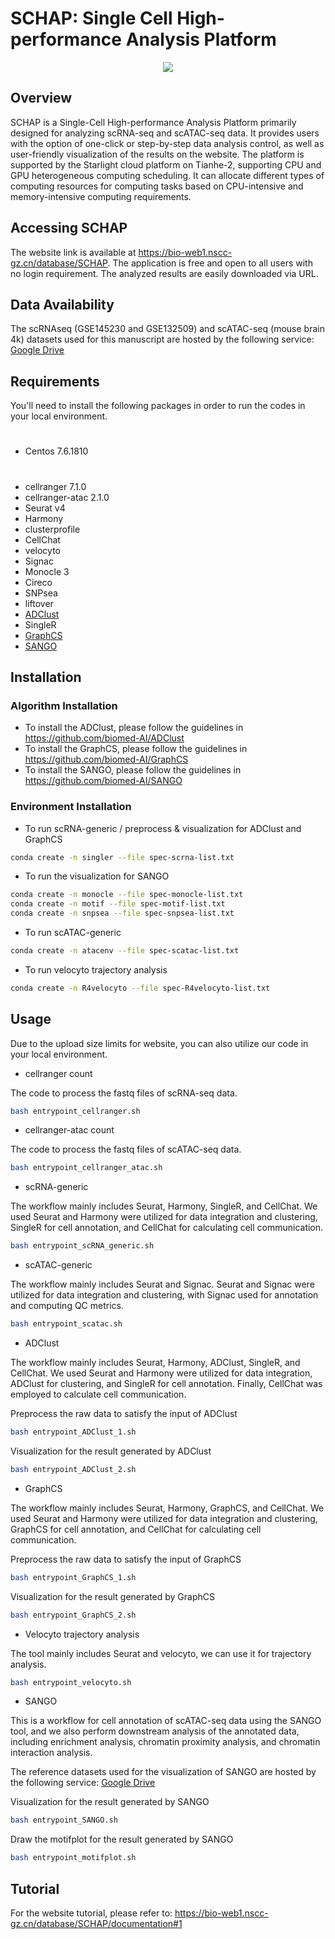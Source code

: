 #
# SCHAP: Single Cell High-performance Analysis Platform

<div align=center>
<img src="https://github.com/biomed-AI/SCHAP/assets/110893478/06c04bb1-0dc6-4787-a321-ed534083bebd"/>
</div>


## Overview
SCHAP is a Single-Cell High-performance Analysis Platform primarily designed for analyzing scRNA-seq and scATAC-seq data. It provides users with the option of one-click or step-by-step data analysis control, as well as user-friendly visualization of the results on the website. The platform is supported by the Starlight cloud platform on Tianhe-2, supporting CPU and GPU heterogeneous computing scheduling. It can allocate different types of computing resources for computing tasks based on CPU-intensive and memory-intensive computing requirements.


## Accessing SCHAP
The website link is available at https://bio-web1.nscc-gz.cn/database/SCHAP.
The application is free and open to all users with no login requirement. The analyzed results are easily downloaded via URL. 

## Data Availability
The scRNAseq (GSE145230 and GSE132509) and scATAC-seq (mouse brain 4k) datasets used for this manuscript are hosted by the following service: [Google Drive](https://drive.google.com/drive/folders/1Uv2AZHCt95Nav0ePVcMsCUSrFaWzur95?usp=sharing)

## Requirements
You'll need to install the following packages in order to run the codes in your local environment.
#
- Centos 7.6.1810
#
- cellranger 7.1.0
- cellranger-atac 2.1.0
- Seurat v4
- Harmony
- clusterprofile
- CellChat
- velocyto
- Signac
- Monocle 3
- Cireco
- SNPsea
- liftover
- [ADClust](https://github.com/biomed-AI/ADClust)
- SingleR
- [GraphCS](https://github.com/biomed-AI/GraphCS)
- [SANGO](https://github.com/biomed-AI/SANGO)


## Installation
### Algorithm Installation
- To install the ADClust, please follow the guidelines in https://github.com/biomed-AI/ADClust
- To install the GraphCS, please follow the guidelines in https://github.com/biomed-AI/GraphCS
- To install the SANGO, please follow the guidelines in https://github.com/biomed-AI/SANGO

### Environment Installation
- To run scRNA-generic / preprocess & visualization for ADClust and GraphCS

```bash
conda create -n singler --file spec-scrna-list.txt
```
- To run the visualization for SANGO

```bash
conda create -n monocle --file spec-monocle-list.txt
conda create -n motif --file spec-motif-list.txt
conda create -n snpsea --file spec-snpsea-list.txt
```
- To run scATAC-generic

```bash
conda create -n atacenv --file spec-scatac-list.txt
```
- To run velocyto trajectory analysis

```bash
conda create -n R4velocyto --file spec-R4velocyto-list.txt
```

## Usage
Due to the upload size limits for website, you can also utilize our code in your local environment.

- cellranger count

The code to process the fastq files of scRNA-seq data.
```bash
bash entrypoint_cellranger.sh
```

- cellranger-atac count

The code to process the fastq files of scATAC-seq data.
```bash
bash entrypoint_cellranger_atac.sh
```

- scRNA-generic

The workflow mainly includes Seurat, Harmony, SingleR, and CellChat. We used Seurat and Harmony were utilized for data integration and clustering, SingleR for cell annotation, and CellChat for calculating cell communication.
```bash
bash entrypoint_scRNA_generic.sh
```

- scATAC-generic

The workflow mainly includes Seurat and Signac. Seurat and Signac were utilized for data integration and clustering, with Signac used for annotation and computing QC metrics.
```bash
bash entrypoint_scatac.sh
```

- ADClust

The workflow mainly includes Seurat, Harmony, ADClust, SingleR, and CellChat. We used Seurat and Harmony were utilized for data integration, ADClust for clustering, and SingleR for cell annotation. Finally, CellChat was employed to calculate cell communication.

Preprocess the raw data to satisfy the input of ADClust
```bash
bash entrypoint_ADClust_1.sh
```
Visualization for the result generated by ADClust
```bash
bash entrypoint_ADClust_2.sh
```

- GraphCS

The workflow mainly includes Seurat, Harmony, GraphCS, and CellChat. We used Seurat and Harmony were utilized for data integration and clustering, GraphCS for cell annotation, and CellChat for calculating cell communication.

Preprocess the raw data to satisfy the input of GraphCS
```bash
bash entrypoint_GraphCS_1.sh
```
Visualization for the result generated by GraphCS
```bash
bash entrypoint_GraphCS_2.sh
```

- Velocyto trajectory analysis

The tool mainly includes Seurat and velocyto, we can use it for trajectory analysis.

```bash
bash entrypoint_velocyto.sh
```

- SANGO

This is a workflow for cell annotation of scATAC-seq data using the SANGO tool, and we also perform downstream analysis of the annotated data, including enrichment analysis, chromatin proximity analysis, and chromatin interaction analysis.

The reference datasets used for the visualization of SANGO are hosted by the following service: [Google Drive](https://drive.google.com/drive/folders/1N478o7W4rvBSk6H48QfH-fKAPxiO6Iyo?usp=sharing)

Visualization for the result generated by SANGO
```bash
bash entrypoint_SANGO.sh
```
Draw the motifplot for the result generated by SANGO
```bash
bash entrypoint_motifplot.sh
```



## Tutorial
For the website tutorial, please refer to: https://bio-web1.nscc-gz.cn/database/SCHAP/documentation#1
